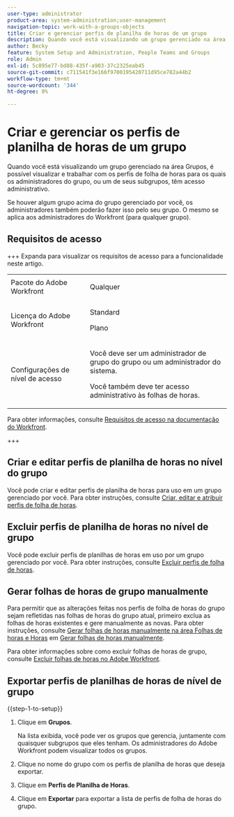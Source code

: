 ```yaml
---
user-type: administrator
product-area: system-administration;user-management
navigation-topic: work-with-a-groups-objects
title: Criar e gerenciar perfis de planilha de horas de um grupo
description: Quando você está visualizando um grupo gerenciado na área Grupos, é possível visualizar e trabalhar com os perfis de folha de horas para os quais os administradores do grupo, ou um de seus subgrupos, têm acesso administrativo.
author: Becky
feature: System Setup and Administration, People Teams and Groups
role: Admin
exl-id: 5c895e77-bd88-435f-a903-37c2325eab45
source-git-commit: c711541f3e166f9700195420711d95ce782a44b2
workflow-type: tm+mt
source-wordcount: '344'
ht-degree: 0%

---
```


# Criar e gerenciar os perfis de planilha de horas de um grupo

<!--
<p data-mc-conditions="QuicksilverOrClassic.Draft mode">Do this to other step articles about objects and groups? Remove steps and point to main article; add group or step in that article. Already done previously for approval processes.</p>
-->

Quando você está visualizando um grupo gerenciado na área Grupos, é possível visualizar e trabalhar com os perfis de folha de horas para os quais os administradores do grupo, ou um de seus subgrupos, têm acesso administrativo.

Se houver algum grupo acima do grupo gerenciado por você, os administradores também poderão fazer isso pelo seu grupo. O mesmo se aplica aos administradores do Workfront (para qualquer grupo).

## Requisitos de acesso

+++ Expanda para visualizar os requisitos de acesso para a funcionalidade neste artigo.

<table style="table-layout:auto"> 
 <col> 
 <col> 
 <tbody> 
  <tr> 
   <td>Pacote do Adobe Workfront</td> 
   <td><p>Qualquer</p></td> 
  </tr> 
  <tr> 
   <td>Licença do Adobe Workfront</td> 
   <td><p>Standard</p>
       <p>Plano</p></td>
  </tr>
  <tr> 
   <td>Configurações de nível de acesso</td> 
   <td><p>Você deve ser um administrador de grupo do grupo ou um administrador do sistema.</p>
   <p>Você também deve ter acesso administrativo às folhas de horas.</p></td>
  </tr>
 </tbody> 
</table>

Para obter informações, consulte [Requisitos de acesso na documentação do Workfront](/help/quicksilver/administration-and-setup/add-users/access-levels-and-object-permissions/access-level-requirements-in-documentation.md).

+++

## Criar e editar perfis de planilha de horas no nível do grupo

Você pode criar e editar perfis de planilha de horas para uso em um grupo gerenciado por você. Para obter instruções, consulte [Criar, editar e atribuir perfis de folha de horas](../../../timesheets/create-and-manage-timesheets/create-timesheet-profiles.md).

## Excluir perfis de planilha de horas no nível de grupo

Você pode excluir perfis de planilhas de horas em uso por um grupo gerenciado por você. Para obter instruções, consulte [Excluir perfis de folha de horas](../../../timesheets/create-and-manage-timesheets/delete-timesheet-profiles.md).

## Gerar folhas de horas de grupo manualmente

Para permitir que as alterações feitas nos perfis de folha de horas do grupo sejam refletidas nas folhas de horas do grupo atual, primeiro exclua as folhas de horas existentes e gere manualmente as novas. Para obter instruções, consulte [Gerar folhas de horas manualmente na área Folhas de horas e Horas](../../../timesheets/create-and-manage-timesheets/manually-generate-timesheets.md#manually) em [Gerar folhas de horas manualmente](../../../timesheets/create-and-manage-timesheets/manually-generate-timesheets.md).

Para obter informações sobre como excluir folhas de horas de grupo, consulte [Excluir folhas de horas no Adobe Workfront](../../../timesheets/create-and-manage-timesheets/delete-timesheets.md).

## Exportar perfis de planilhas de horas de nível de grupo

{{step-1-to-setup}}

1. Clique em **Grupos**.

   Na lista exibida, você pode ver os grupos que gerencia, juntamente com quaisquer subgrupos que eles tenham. Os administradores do Adobe Workfront podem visualizar todos os grupos.

1. Clique no nome do grupo com os perfis de planilha de horas que deseja exportar.
1. Clique em **Perfis de Planilha de Horas**.
1. Clique em **Exportar** para exportar a lista de perfis de folha de horas do grupo.
